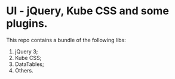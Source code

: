 # UI - jQuery, Kube CSS and some plugins.

This repo contains a bundle of the following libs:

1.  jQuery 3;
2.  Kube CSS;
3.  DataTables;
4.  Others.
